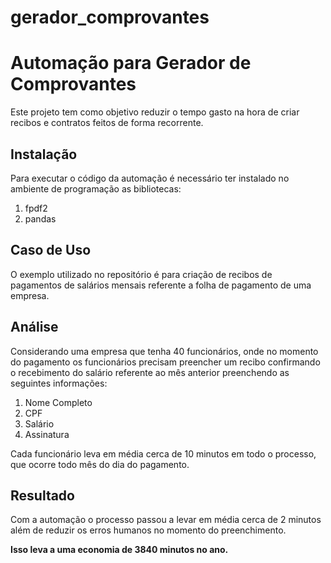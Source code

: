 # gerador_comprovantes
# Automação para Gerador de Comprovantes
Este projeto tem como objetivo reduzir o tempo gasto na hora de criar recibos e contratos feitos de forma recorrente.

## Instalação
Para executar o código da automação é necessário ter instalado no ambiente de programação as bibliotecas:
1. fpdf2
2. pandas

## Caso de Uso
O exemplo utilizado no repositório é para criação de recibos de pagamentos de salários mensais referente a folha de pagamento de uma empresa.

## Análise
Considerando uma empresa que tenha 40 funcionários, onde no momento do pagamento os funcionários precisam preencher um recibo confirmando o recebimento do salário referente ao mês anterior preenchendo as seguintes informações:
1. Nome Completo
2. CPF
3. Salário
4. Assinatura

Cada funcionário leva em média cerca de 10 minutos em todo o processo, que ocorre todo mês do dia do pagamento. 

## Resultado
Com a automação o processo passou a levar em média cerca de 2 minutos além de reduzir os erros humanos no momento do preenchimento.

**Isso leva a uma economia de 3840 minutos no ano.**

